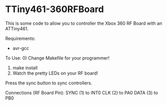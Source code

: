 TTiny461-360RFBoard
====================

This is some code to allow you to controller the Xbox 360 RF Board with an ATTiny461.

Requirements:
 - avr-gcc

To Use:
 0) Change Makefile for your programmer!
 1) make install
 2) Watch the pretty LEDs on your RF board!

 Press the sync button to sync controllers.

Connections (RF Board Pin):
 SYNC (1) to INT0
 CLK  (2) to PA0
 DATA (3) to PB0
